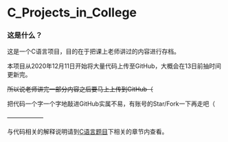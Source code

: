 # C_Projects_in_College
### 这是什么？
这是一个C语言项目，目的在于把课上老师讲过的内容进行存档。

本项目从2020年12月11日开始将大量代码上传至GitHub，大概会在13日前抽时间更新完。

~~所以说老师讲完一部分内容之后要马上上传到GitHub（~~

把代码一个字一个字地敲进GitHub实属不易，有账号的Star/Fork一下再走吧（

——————

与代码相关的解释说明请到[C语言题目](https://github.com/HanamiYuushimo/C_Projects_in_College/tree/main/C%E8%AF%AD%E8%A8%80%E9%A2%98%E7%9B%AE)下相关的章节内查看。
